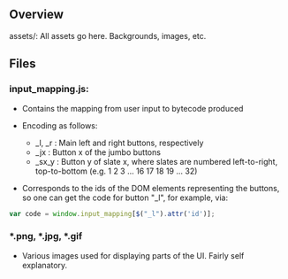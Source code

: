 Overview
-----------------------------------------------------
assets/: All assets go here. Backgrounds, images, etc.

Files
-----------------------------------------------------
### input\_mapping.js:
  * Contains the mapping from user input to bytecode produced

  * Encoding as follows:
    * _l, _r  : Main left and right buttons, respectively
    * _jx     : Button x of the jumbo buttons
    * _sx_y   : Button y of slate x, where slates are numbered left-to-right,
               top-to-bottom (e.g. 1  2  3  ... 16
                                   17 18 19 ... 32)
  * Corresponds to the ids of the DOM elements representing the buttons, so
   one can get the code for button "\_l", for example, via:

```js
var code = window.input_mapping[$("_l").attr('id')];
```

### *.png, *.jpg, *.gif
  * Various images used for displaying parts of the UI. Fairly self explanatory.
